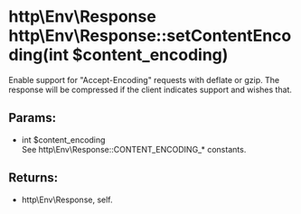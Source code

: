 # http\Env\Response http\Env\Response::setContentEncoding(int $content_encoding)

Enable support for "Accept-Encoding" requests with deflate or gzip.
The response will be compressed if the client indicates support and wishes that.

## Params:

* int $content_encoding  
  See http\Env\Response::CONTENT_ENCODING_* constants.

## Returns:

* http\Env\Response, self.

